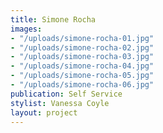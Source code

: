 ```yaml
---
title: Simone Rocha
images:
- "/uploads/simone-rocha-01.jpg"
- "/uploads/simone-rocha-02.jpg"
- "/uploads/simone-rocha-03.jpg"
- "/uploads/simone-rocha-04.jpg"
- "/uploads/simone-rocha-05.jpg"
- "/uploads/simone-rocha-06.jpg"
publication: Self Service
stylist: Vanessa Coyle
layout: project
---
```


